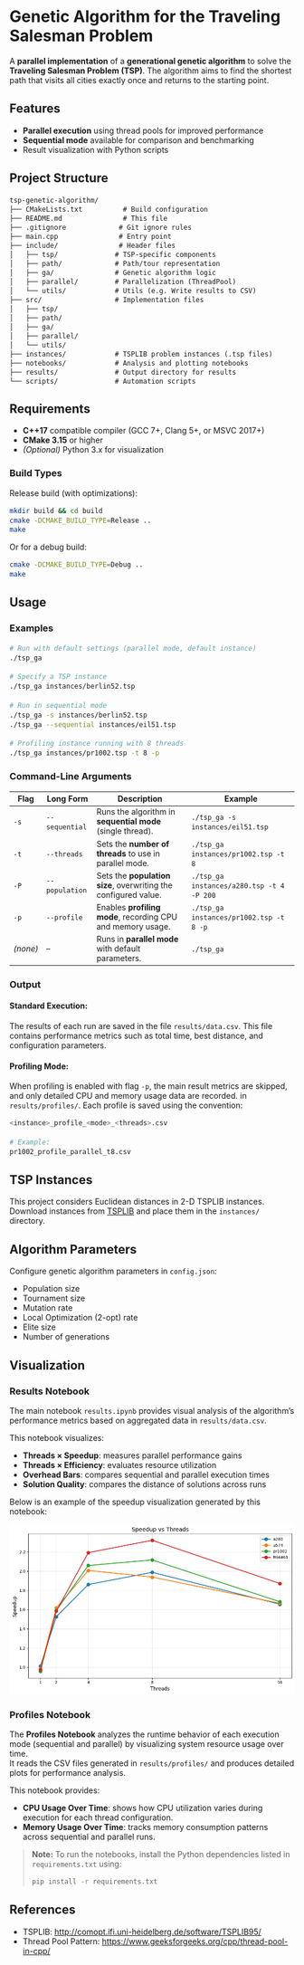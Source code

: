 # Genetic Algorithm for the Traveling Salesman Problem

A **parallel implementation** of a **generational genetic algorithm** to solve the **Traveling Salesman Problem (TSP)**. The algorithm aims to find the shortest path that visits all cities exactly once and returns to the starting point.

## Features

- **Parallel execution** using thread pools for improved performance
- **Sequential mode** available for comparison and benchmarking
- Result visualization with Python scripts

## Project Structure
```
tsp-genetic-algorithm/
├── CMakeLists.txt          # Build configuration
├── README.md               # This file
├── .gitignore             # Git ignore rules
├── main.cpp               # Entry point
├── include/               # Header files
│   ├── tsp/              # TSP-specific components
│   ├── path/             # Path/tour representation
│   ├── ga/               # Genetic algorithm logic
│   ├── parallel/         # Parallelization (ThreadPool)
│   └── utils/            # Utils (e.g. Write results to CSV)
├── src/                  # Implementation files
│   ├── tsp/
│   ├── path/
│   ├── ga/
│   ├── parallel/
│   └── utils/
├── instances/            # TSPLIB problem instances (.tsp files)
├── notebooks/            # Analysis and plotting notebooks
├── results/              # Output directory for results
└── scripts/              # Automation scripts
```

## Requirements

- **C++17** compatible compiler (GCC 7+, Clang 5+, or MSVC 2017+)
- **CMake 3.15** or higher
- *(Optional)* Python 3.x for visualization

### Build Types

Release build (with optimizations):

```bash
mkdir build && cd build
cmake -DCMAKE_BUILD_TYPE=Release ..
make
```

Or for a debug build:

```bash
cmake -DCMAKE_BUILD_TYPE=Debug ..
make
```

## Usage

### Examples
```bash
# Run with default settings (parallel mode, default instance)
./tsp_ga

# Specify a TSP instance
./tsp_ga instances/berlin52.tsp

# Run in sequential mode
./tsp_ga -s instances/berlin52.tsp
./tsp_ga --sequential instances/eil51.tsp

# Profiling instance running with 8 threads
./tsp_ga instances/pr1002.tsp -t 8 -p
```

### Command-Line Arguments

| Flag | Long Form | Description | Example |
|------|------------|--------------|----------|
| `-s` | `--sequential` | Runs the algorithm in **sequential mode** (single thread). | `./tsp_ga -s instances/eil51.tsp` |
| `-t` | `--threads` | Sets the **number of threads** to use in parallel mode. | `./tsp_ga instances/pr1002.tsp -t 8` |
| `-P` | `--population` | Sets the **population size**, overwriting the configured value. | `./tsp_ga instances/a280.tsp -t 4 -P 200` |
| `-p` | `--profile` | Enables **profiling mode**, recording CPU and memory usage. | `./tsp_ga instances/pr1002.tsp -t 8 -p` |
| *(none)* | – | Runs in **parallel mode** with default parameters. | `./tsp_ga` |

### Output

#### Standard Execution:
The results of each run are saved in the file `results/data.csv`. This file contains performance metrics such as total time, best distance, and configuration parameters.

#### Profiling Mode:
When profiling is enabled with flag `-p`, the main result metrics are skipped, and only detailed CPU and memory usage data are recorded. in `results/profiles/`. Each profile is saved using the convention:

```bash
<instance>_profile_<mode>_<threads>.csv

# Example:
pr1002_profile_parallel_t8.csv
```

## TSP Instances

This project considers Euclidean distances in 2-D TSPLIB instances. Download instances from [TSPLIB](http://comopt.ifi.uni-heidelberg.de/software/TSPLIB95/) and place them in the `instances/` directory.

## Algorithm Parameters

Configure genetic algorithm parameters in `config.json`:
- Population size
- Tournament size
- Mutation rate
- Local Optimization (2-opt) rate
- Elite size
- Number of generations

## Visualization

### Results Notebook

The main notebook `results.ipynb` provides visual analysis of the algorithm’s performance metrics based on aggregated data in `results/data.csv`.

This notebook visualizes:

- **Threads × Speedup**: measures parallel performance gains
- **Threads × Efficiency**: evaluates resource utilization  
- **Overhead Bars**: compares sequential and parallel execution times  
- **Solution Quality**: compares the distance of solutions across runs

Below is an example of the speedup visualization generated by this notebook:

![Speedup Example](notebooks/images/speedup-example.png)



### Profiles Notebook

The **Profiles Notebook** analyzes the runtime behavior of each execution mode (sequential and parallel) by visualizing system resource usage over time.  
It reads the CSV files generated in `results/profiles/` and produces detailed plots for performance analysis.

This notebook provides:

- **CPU Usage Over Time**: shows how CPU utilization varies during execution for each thread configuration.
- **Memory Usage Over Time**: tracks memory consumption patterns across sequential and parallel runs.

> **Note:** To run the notebooks, install the Python dependencies listed in `requirements.txt` using:
> ```bash
> pip install -r requirements.txt
> ```


## References

- TSPLIB: http://comopt.ifi.uni-heidelberg.de/software/TSPLIB95/
- Thread Pool Pattern: https://www.geeksforgeeks.org/cpp/thread-pool-in-cpp/
